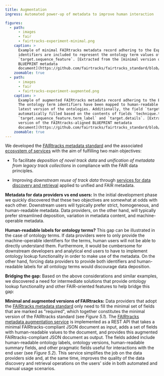 ```yaml
---
title: Augmentation
ingress: Automated power-up of metadata to improve human interaction

figures:
  - path:
      - images
      - fair
      - fairtracks-experiment-minimal.png
    caption: >
      Example of minimal FAIRtracks metadata record adhering to the Experiment schema.  Only the
      identifiers are included to represent the ontology term values of the fields `technique` and
      `target.sequence_feature`. [Extracted from the [minimal version of the FAIRtracks-aligned
      BLUEPRINT metadata
      document](https://github.com/fairtracks/fairtracks_standard/blob/master/json/blueprint/blueprint_minimal.json).]
    zoomable: true
  - path:
      - images
      - fair
      - fairtracks-experiment-augmented.png
    caption: >
      Example of augmented FAIRtracks metadata record adhering to the Experiment schema.  
      The ontology term identifiers have been mapped to human-readable labels according to the
      latest version of the ontologies. Additionally, the field `target.summary` have been
      automatically filled based on the contents of fields `technique.term_id`,
      `target.sequence_feature.term_label` and `target.details`. [Extracted from the [augmented
      version of the FAIRtracks-aligned BLUEPRINT metadata
      document](https://github.com/fairtracks/fairtracks_standard/blob/master/json/blueprint/blueprint_augmented.json).]
    zoomable: true
---
```


<ui-fairtracks-content>

We developed the [FAIRtracks metadata standard](/standards/#standards-01-fairtracks) and the
associated [ecosystem of services](/services/) with the aim of fulfilling two main objectives:

- To facilitate _deposition of novel track data_ and _unification of metadata from legacy track
  collections_ in compliance with the FAIR data principles.

- Improving _downstream reuse of track data_ through
  [services for data discovery and retrieval](/tracks/#tracks-04-finding-tracks) applied to unified
  and FAIR metadata.

</ui-fairtracks-content>

**Metadata for data providers vs end users:** In the initial development phase we quickly discovered
that these two objectives are somewhat at odds with each other. Downstream users will typically
prefer strict, homogeneous, and human-readable metadata. Data providers, on the other hand, will
typically prefer streamlined deposition, variation in metadata content, and machine-operable
metadata.

**Human-readable labels for ontology terms?** This gap can be illustrated in the case of ontology
terms. If data providers were to only provide the machine-operable identifiers for the terms, human
users will not be able to directly understand them. Furthermore, it would be cumbersome for
downstream developers and analytical end users to have to implement ontology lookup functionality in
order to make use of the metadata. On the other hand, forcing data providers to provide both
identifiers and human-readable labels for all ontology terms would discourage data deposition.

**Bridging the gap:** Based on the above considerations and similar examples, we discovered a need
for intermediate solutions that provide ontology lookup functionality and other FAIR-oriented
features to help bridge this gap:

<ui-fairtracks-content>

**Minimal and augmented versions of FAIRtracks:** Data providers that adopt the
[FAIRtracks metadata standard](/standards/#standards-01-fairtracks) only need to fill the minimal
set of fields that are marked as "required", which together constitutes the minimal version of the
FAIRtracks standard (see _Figure 5.1_). The
[FAIRtracks metadata augmentation service](/services/?category=Core%20services&tags%5B0%5D=FAIRification&tags%5B1%5D=JSON%20Schema)
is implemented as a REST API that takes a minimal FAIRtracks-compliant JSON document as input, adds
a set of fields with human-readable values to the document, and provides this augmented
FAIRtracks-compliant JSON document as output. The fields added include human-readable ontology
labels, ontology versions, human-readable summary fields, and other pragmatic fields useful for
interactions with the end user (see _Figure 5.2_). This service simplifies the job on the data
providers side and, at the same time, improves the quality of the data discovery and retrieval
operations on the users' side in both automated and manual usage scenarios.

</ui-fairtracks-content>

